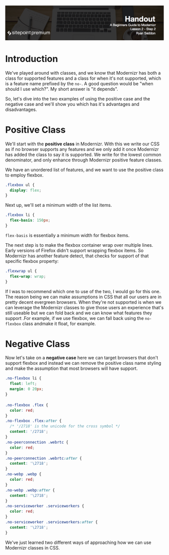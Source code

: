![](A_Beginners_Guide_to_Modernizr_handouts/headings/2.2.png)

# Introduction

We've played around with classes, and we know that Modernizr has both a class for supported features and a class for when it's not supported, which is a feature name prefixed by the `no-`. A good question would be "when should I use which?". My short answer is "it depends".

So, let's dive into the two examples of using the positive case and the negative case and we'll show you which has it's advantages and disadvantages.

# Positive Class

We'll start with the **positive class** in Modernizr. With this we write our CSS as if no browser supports any features and we only add it once Modernizr has added the class to say it is supported. We write for the lowest common denominator, and only enhance through Modernizr positive feature classes.

We have an unordered list of features, and we want to use the positive class to employ flexbox.

```css
.flexbox ul {
  display: flex;
}
```

Next up, we'll set a minimum width of the list items.

```css
.flexbox li {
  flex-basis: 150px;
}
```

`flex-basis` is essentially a minimum width for flexbox items.

The next step is to make the flexbox container wrap over multiple lines. Early versions of Firefox didn't support wrapping flexbox items. So Modernizr has another feature detect, that checks for support of that specific flexbox property:

```css
.flexwrap ul {
  flex-wrap: wrap;
}
```

If I was to recommend which one to use of the two, I would go for this one. The reason being we can make assumptions in CSS that all our users are in pretty decent evergreen browsers. When they're not supported is when we can leverage the Modernizr classes to give those users an experience that's still useable but we can fold back and we can know what features they support .For example, if we use flexbox, we can fall back using the `no-flexbox` class andmake it float, for example.

# Negative Class

Now let's take on a **negative case** here we can target browsers that don't support flexbox and instead we can remove the positive class name styling and make the assumption that most browsers will have support.

```css
.no-flexbox li {
  float: left;
  margin: 0 20px;
}

.no-flexbox .flex {
  color: red;
}
.no-flexbox .flex:after {
  /* '/2718' is the unicode for the cross symbol */
  content: '/2718';
}
.no-peerconnection .webrtc {
  color: red;
}
.no-peerconnection .webrtc:after {
  content: '\2718';
}
.no-webp .webp {
  color: red;
}
.no-webp .webp:after {
  content: '\2718';
}
.no-serviceworker .serviceworkers {
  color: red;
}
.no-serviceworker .serviceworkers:after {
  content: '\2718';
}
```

We've just learned two different ways of approaching how we can use Modernizr classes in CSS.